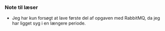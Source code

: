 ### Note til læser
- Jeg har kun forsøgt at lave første del af opgaven med RabbitMQ, da jeg har ligget syg i en længere periode. 
